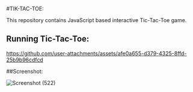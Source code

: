 #TIK-TAC-TOE:

This repository contains JavaScript based interactive Tic-Tac-Toe game.
## Running Tic-Tac-Toe:


https://github.com/user-attachments/assets/afe0a655-d379-4325-8ffd-25b9b96cdfcd

##Screenshot:

![Screenshot (522)](https://github.com/user-attachments/assets/3b507c2f-7098-4558-bbb5-f2e454933932)

